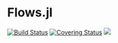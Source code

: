 # Flows.jl

[gh-ci-img]: https://github.com/control-toolbox/Flows.jl/actions/workflows/CI.yml/badge.svg?branch=main
[gh-ci-url]: https://github.com/control-toolbox/Flows.jl/actions/workflows/CI.yml?query=branch%3Amain

[gh-co-img]: https://codecov.io/gh/control-toolbox/Flows.jl/branch/main/graph/badge.svg?token=YM5YQQUSO3
[gh-co-url]: https://codecov.io/gh/control-toolbox/Flows.jl

[![Build Status][gh-ci-img]][gh-ci-url] 
[![Covering Status][gh-co-img]][gh-co-url]
[![](https://img.shields.io/badge/docs-stable-blue.svg)](http://control-toolbox.github.io/Flows.jl)